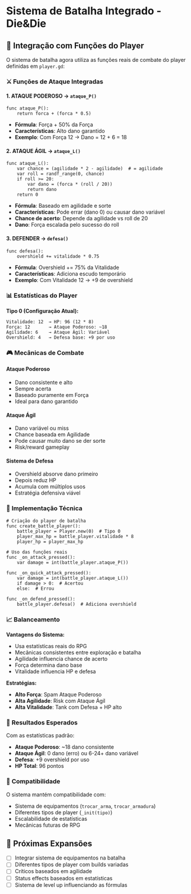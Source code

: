 # Sistema de Batalha Integrado - Die&Die

## 🎯 Integração com Funções do Player

O sistema de batalha agora utiliza as funções reais de combate do player definidas em `player.gd`:

### ⚔️ **Funções de Ataque Integradas**

#### 1. **ATAQUE PODEROSO** → `ataque_P()`
```gdscript
func ataque_P():
    return forca + (forca * 0.5)
```
- **Fórmula**: Força + 50% da Força
- **Características**: Alto dano garantido
- **Exemplo**: Com Força 12 → Dano = 12 + 6 = 18

#### 2. **ATAQUE ÁGIL** → `ataque_L()`
```gdscript
func ataque_L():
    var chance = (agilidade * 2 - agilidade)  # = agilidade
    var roll = randf_range(0, chance) 
    if roll >= 20:
        var dano = (forca * (roll / 20))
        return dano
    return 0
```
- **Fórmula**: Baseado em agilidade e sorte
- **Características**: Pode errar (dano 0) ou causar dano variável
- **Chance de acerto**: Depende da agilidade vs roll de 20
- **Dano**: Força escalada pelo sucesso do roll

#### 3. **DEFENDER** → `defesa()`
```gdscript
func defesa():
    overshield += vitalidade * 0.75
```
- **Fórmula**: Overshield += 75% da Vitalidade
- **Características**: Adiciona escudo temporário
- **Exemplo**: Com Vitalidade 12 → +9 de overshield

### 📊 **Estatísticas do Player**

**Tipo 0 (Configuração Atual):**
```
Vitalidade: 12  → HP: 96 (12 * 8)
Força: 12       → Ataque Poderoso: ~18
Agilidade: 6    → Ataque Ágil: Variável
Overshield: 4   → Defesa base: +9 por uso
```

### 🎮 **Mecânicas de Combate**

#### **Ataque Poderoso**
- Dano consistente e alto
- Sempre acerta
- Baseado puramente em Força
- Ideal para dano garantido

#### **Ataque Ágil** 
- Dano variável ou miss
- Chance baseada em Agilidade
- Pode causar muito dano se der sorte
- Risk/reward gameplay

#### **Sistema de Defesa**
- Overshield absorve dano primeiro
- Depois reduz HP
- Acumula com múltiplos usos
- Estratégia defensiva viável

### 🔧 **Implementação Técnica**

```gdscript
# Criação do player de batalha
func create_battle_player():
    battle_player = Player.new(0)  # Tipo 0
    player_max_hp = battle_player.vitalidade * 8
    player_hp = player_max_hp

# Uso das funções reais
func _on_attack_pressed():
    var damage = int(battle_player.ataque_P())
    
func _on_quick_attack_pressed():
    var damage = int(battle_player.ataque_L())
    if damage > 0:  # Acertou
    else:  # Errou
    
func _on_defend_pressed():
    battle_player.defesa()  # Adiciona overshield
```

### 📈 **Balanceamento**

**Vantagens do Sistema:**
- Usa estatísticas reais do RPG
- Mecânicas consistentes entre exploração e batalha
- Agilidade influencia chance de acerto
- Força determina dano base
- Vitalidade influencia HP e defesa

**Estratégias:**
- **Alto Força**: Spam Ataque Poderoso
- **Alta Agilidade**: Risk com Ataque Ágil
- **Alta Vitalidade**: Tank com Defesa + HP alto

### 🎯 **Resultados Esperados**

Com as estatísticas padrão:
- **Ataque Poderoso**: ~18 dano consistente
- **Ataque Ágil**: 0 dano (erro) ou 6-24+ dano variável
- **Defesa**: +9 overshield por uso
- **HP Total**: 96 pontos

### 🔄 **Compatibilidade**

O sistema mantém compatibilidade com:
- Sistema de equipamentos (`trocar_arma`, `trocar_armadura`)
- Diferentes tipos de player (`_init(tipo)`)
- Escalabilidade de estatísticas
- Mecânicas futuras de RPG

## 🚀 **Próximas Expansões**

- [ ] Integrar sistema de equipamentos na batalha
- [ ] Diferentes tipos de player com builds variadas
- [ ] Críticos baseados em agilidade
- [ ] Status effects baseados em estatísticas
- [ ] Sistema de level up influenciando as fórmulas
